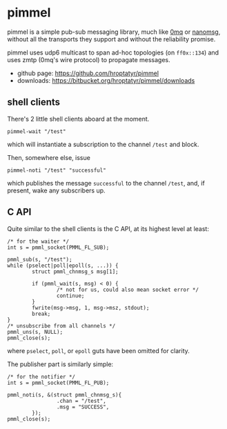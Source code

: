 pimmel
======

pimmel is a simple pub-sub messaging library, much like [0mq][1] or
[nanomsg][2], without all the transports they support and without the
reliability promise.

pimmel uses udp6 multicast to span ad-hoc topologies (on `ff0x::134`)
and uses zmtp (0mq's wire protocol) to propagate messages.

+ github page: <https://github.com/hroptatyr/pimmel>
+ downloads: <https://bitbucket.org/hroptatyr/pimmel/downloads>

shell clients
-------------
There's 2 little shell clients aboard at the moment.

    pimmel-wait "/test"

which will instantiate a subscription to the channel `/test` and block.

Then, somewhere else, issue

    pimmel-noti "/test" "successful"

which publishes the message `successful` to the channel `/test`, and,
if present, wake any subscribers up.

C API
-----
Quite similar to the shell clients is the C API, at its highest level at
least:

    /* for the waiter */
    int s = pmml_socket(PMML_FL_SUB);

    pmml_sub(s, "/test");
    while (pselect|poll|epoll(s, ...)) {
            struct pmml_chnmsg_s msg[1];

            if (pmml_wait(s, msg) < 0) {
                    /* not for us, could also mean socket error */
                    continue;
            }
            fwrite(msg->msg, 1, msg->msz, stdout);
            break;
    }
    /* unsubscribe from all channels */
    pmml_uns(s, NULL);
    pmml_close(s);

where `pselect`, `poll`, or `epoll` guts have been omitted for clarity.

The publisher part is similarly simple:

    /* for the notifier */
    int s = pmml_socket(PMML_FL_PUB);

    pmml_noti(s, &(struct pmml_chnmsg_s){
                    .chan = "/test",
                    .msg = "SUCCESS",
            });
    pmml_close(s);


  [1]: https://github.com/zeromq/libzmq
  [2]: https://github.com/250bpm/nanomsg
